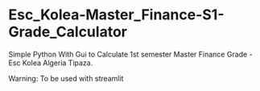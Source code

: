 # Esc_Kolea-Master_Finance-S1-Grade_Calculator

Simple Python With Gui to Calculate 1st semester Master Finance Grade - Esc Kolea Algeria Tipaza.

Warning: To be used with streamlit
